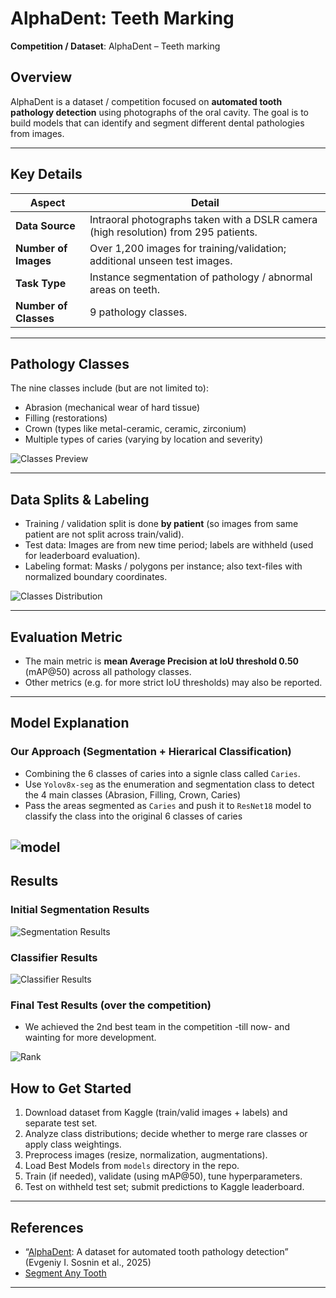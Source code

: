 # AlphaDent: Teeth Marking

**Competition / Dataset**: AlphaDent – Teeth marking

## Overview

AlphaDent is a dataset / competition focused on **automated tooth pathology detection** using photographs of the oral cavity. The goal is to build models that can identify and segment different dental pathologies from images.

---

## Key Details

| Aspect | Detail |
|---|---|
| **Data Source** | Intraoral photographs taken with a DSLR camera (high resolution) from 295 patients.  |
| **Number of Images** | Over 1,200 images for training/validation; additional unseen test images. |
| **Task Type** | Instance segmentation of pathology / abnormal areas on teeth.  |
| **Number of Classes** | 9 pathology classes. |

---

## Pathology Classes

The nine classes include (but are not limited to):  

- Abrasion (mechanical wear of hard tissue)
- Filling (restorations)
- Crown (types like metal-ceramic, ceramic, zirconium)  
- Multiple types of caries (varying by location and severity)

![Classes Preview](assets/image.png)

---

## Data Splits & Labeling

- Training / validation split is done **by patient** (so images from same patient are not split across train/valid).
- Test data: Images are from new time period; labels are withheld (used for leaderboard evaluation).
- Labeling format: Masks / polygons per instance; also text-files with normalized boundary coordinates.

![Classes Distribution](assets/image-1.png)

---

## Evaluation Metric

- The main metric is **mean Average Precision at IoU threshold 0.50** (mAP@50) across all pathology classes.
- Other metrics (e.g. for more strict IoU thresholds) may also be reported.

---

## Model Explanation

### Our Approach (Segmentation + Hierarical Classification)

- Combining the 6 classes of caries into a signle class called `Caries`.
- Use `Yolov8x-seg` as the enumeration and segmentation class to detect the 4 main classes (Abrasion, Filling, Crown, Caries)
- Pass the areas segmented as `Caries` and push it to `ResNet18` model to classify the class into the original 6 classes of caries

![model](assets/model.png)
---

## Results

### Initial Segmentation Results

![Segmentation Results](assets/seg-results.png)

### Classifier Results

![Classifier Results](assets/classifier.png)

### Final Test Results (over the competition)

- We achieved the 2nd best team in the competition -till now- and wainting for more development.

![Rank](assets/rank.png)

## How to Get Started

1. Download dataset from Kaggle (train/valid images + labels) and separate test set.  
2. Analyze class distributions; decide whether to merge rare classes or apply class weightings.  
3. Preprocess images (resize, normalization, augmentations).  
4. Load Best Models from `models` directory in the repo.
5. Train (if needed), validate (using mAP@50), tune hyperparameters.  
6. Test on withheld test set; submit predictions to Kaggle leaderboard.

---

## References

- “[AlphaDent](https://www.kaggle.com/competitions/alpha-dent): A dataset for automated tooth pathology detection” (Evgeniy I. Sosnin et al., 2025)
- [Segment Any Tooth](https://www.sciencedirect.com/science/article/pii/S1991790225000030)

---

